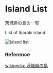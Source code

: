 Island List
===============

茨城県の島の一覧

List of Ibaraki island

![island list]()

### Reference

[wikipedia: 茨城県の島](https://ja.wikipedia.org/wiki/Category:%E8%8C%A8%E5%9F%8E%E7%9C%8C%E3%81%AE%E5%B3%B6)


